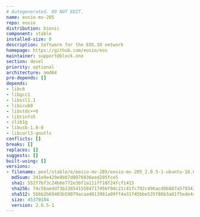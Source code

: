 ```yaml
---
# Autogenerated. DO NOT EDIT.
name: eosio-mv-205
repo: eosio
distribution: bionic
component: stable
installed-size: 0
description: Software for the EOS.IO network
homepage: https://github.com/eosio/eos
maintainer: support@block.one
section: devel
priority: optional
architecture: amd64
pre-depends: []
depends:
- libc6
- libgcc1
- libssl1.1
- libicu60
- libstdc++6
- libtinfo5
- zlib1g
- libusb-1.0-0
- libcurl3-gnutls
conflicts: []
breaks: []
replaces: []
suggests: []
built-using: []
versions:
- filename: pool/stable/e/eosio-mv-205/eosio-mv-205_2.0.5-1-ubuntu-18.04_amd64.deb
  md5sum: 341e9e429e8b07d0076936eed205fce5
  sha1: 552f7bf3c24b6e772e3bf1a111ff18f24fcf1415
  sha256: 74c56aeddf3b238541558471745bf0dc21c41fc792c496acd0b887a5793432dc
  sha512: 56bb2b69403b59079acaa4813981a09ff4a31f45bbe535f86b3a81f5ede4481a0250e533b1261f725d55f94b2950825cc18fbf6d062a37e6febe96dadb7b895a
  size: 45370184
  version: 2.0.5-1
---
```

